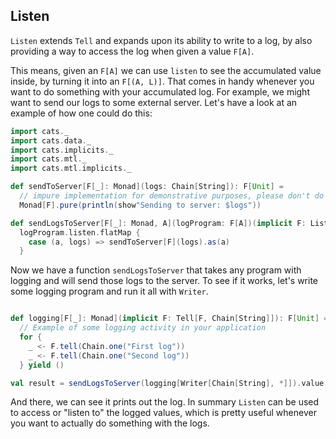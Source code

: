 ## Listen

`Listen` extends `Tell` and expands upon its ability to write to a log, by also providing a way to access the log when given a value `F[A]`. 

This means, given an `F[A]` we can use `listen` to see the accumulated value inside, by turning it into an `F[(A, L)]`.
That comes in handy whenever you want to do something with your accumulated log.
For example, we might want to send our logs to some external server.
Let's have a look at an example of how one could do this:


```scala mdoc
import cats._
import cats.data._
import cats.implicits._
import cats.mtl._
import cats.mtl.implicits._

def sendToServer[F[_]: Monad](logs: Chain[String]): F[Unit] =
  // impure implementation for demonstrative purposes, please don't do this at home
  Monad[F].pure(println(show"Sending to server: $logs"))

def sendLogsToServer[F[_]: Monad, A](logProgram: F[A])(implicit F: Listen[F, Chain[String]]): F[A] =
  logProgram.listen.flatMap {
    case (a, logs) => sendToServer[F](logs).as(a)
  }
```

Now we have a function `sendLogsToServer` that takes any program with logging and will send those logs to the server.
To see if it works, let's write some logging program and run it all with `Writer`.

```scala mdoc

def logging[F[_]: Monad](implicit F: Tell[F, Chain[String]]): F[Unit] =
  // Example of some logging activity in your application
  for {
    _ <- F.tell(Chain.one("First log"))
    _ <- F.tell(Chain.one("Second log"))
  } yield ()

val result = sendLogsToServer(logging[Writer[Chain[String], *]]).value
```

And there, we can see it prints out the log.
In summary `Listen` can be used to access or "listen to" the logged values,
 which is pretty useful whenever you want to actually do something with the logs.
